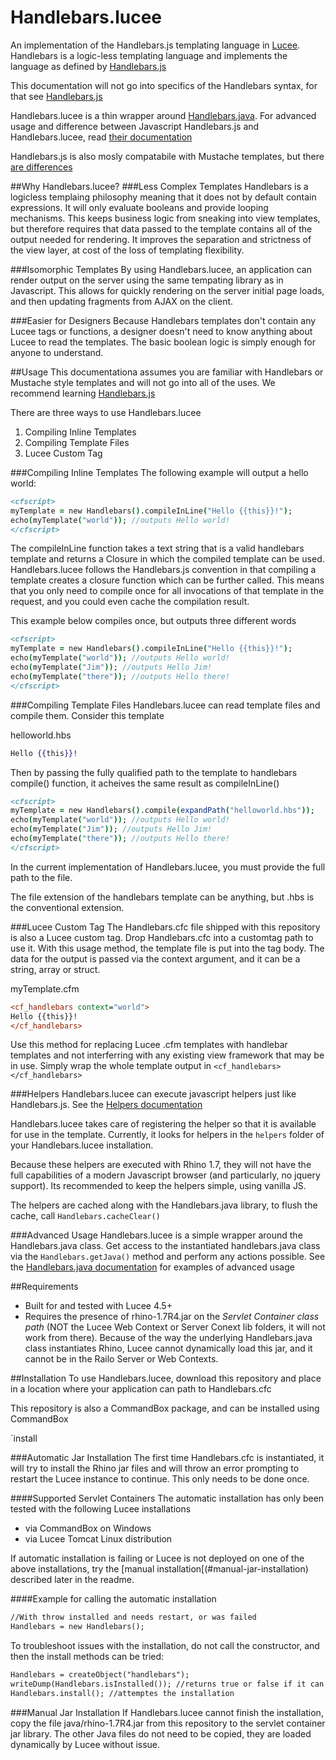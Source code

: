 # Handlebars.lucee
An implementation of the Handlebars.js templating language in [Lucee](http://lucee.org/). Handlebars is a logic-less templating language and implements the language as defined by [Handlebars.js](http://handlebarsjs.com/)

This documentation will not go into specifics of the Handlebars syntax, for that see [Handlebars.js](http://handlebarsjs.com/)

Handlebars.lucee is a thin wrapper around [Handlebars.java](https://github.com/jknack/handlebars.java). For advanced usage and difference between Javascript Handlebars.js and Handlebars.lucee, read [their documentation](https://github.com/jknack/handlebars.java)

Handlebars.js is also mosly compatabile with Mustache templates, but there [are differences](https://github.com/wycats/handlebars.js#differences-between-handlebarsjs-and-mustache)

##Why Handlebars.lucee?
###Less Complex Templates
Handlebars is a logicless templaing philosophy meaning that it does not by default contain expressions. It will only evaluate booleans and provide looping mechanisms. This keeps business logic from sneaking into view templates, but therefore requires that data passed to the template contains all of the output needed for rendering. It improves the separation and strictness of the view layer, at cost of the loss of templating flexibility. 

###Isomorphic Templates
By using Handlebars.lucee, an application can render output on the server using the same tempating library as in Javascript. This allows for quickly rendering on the server initial page loads, and then updating fragments from AJAX on the client.

###Easier for Designers
Because Handlebars templates don't contain any Lucee tags or functions, a designer doesn't need to know anything about Lucee to read the templates. The basic boolean logic is simply enough for anyone to understand.

##Usage
This documentationa assumes you are familiar with Handlebars or Mustache style templates and will not go into all of the uses. We recommend learning [Handlebars.js](http://handlebarsjs.com/) 

There are three ways to use Handlebars.lucee

1. Compiling Inline Templates
2. Compiling Template Files
3. Lucee Custom Tag

###Compiling Inline Templates
The following example will output a hello world:
```coldfusion
<cfscript>
myTemplate = new Handlebars().compileInLine("Hello {{this}}!");
echo(myTemplate("world")); //outputs Hello world!
</cfscript>
```

The compileInLine function takes a text string that is a valid handlebars template and returns a Closure in which the compiled template can be used. Handlebars.lucee follows the Handlebars.js convention in that compiling a template creates a closure function which can be further called. This means that you only need to compile once for all invocations of that template in the request, and you could even cache the compilation result. 

This example below compiles once, but outputs three different words
```coldfusion
<cfscript>
myTemplate = new Handlebars().compileInLine("Hello {{this}}!");
echo(myTemplate("world")); //outputs Hello world!
echo(myTemplate("Jim")); //outputs Hello Jim!
echo(myTemplate("there")); //outputs Hello there!
</cfscript>
```

###Compiling Template Files
Handlebars.lucee can read template files and compile them. Consider this template

helloworld.hbs
```handlebars
Hello {{this}}!
```

Then by passing the fully qualified path to the template to handlebars compile() function, it acheives the same result as compileInLine()

```coldfusion
<cfscript>
myTemplate = new Handlebars().compile(expandPath("helloworld.hbs"));
echo(myTemplate("world")); //outputs Hello world!
echo(myTemplate("Jim")); //outputs Hello Jim!
echo(myTemplate("there")); //outputs Hello there!
</cfscript>
```

In the current implementation of Handlebars.lucee, you must provide the full path to the file.

The file extension of the handlebars template can be anything, but .hbs is the conventional extension.

###Lucee Custom Tag
The Handlebars.cfc file shipped with this repository is also a Lucee custom tag. Drop Handlebars.cfc into a customtag path to use it. With this usage method, the template file is put into the tag body. The data for the output is passed via the context argument, and it can be a string, array or struct.

myTemplate.cfm
```coldfusion
<cf_handlebars context="world">
Hello {{this}}!
</cf_handlebars>
```

Use this method for replacing Lucee .cfm templates with handlebar templates and not interferring with any existing view framework that may be in use. Simply wrap the whole template output in `<cf_handlebars></cf_handlebars>`

###Helpers
Handlebars.lucee can execute javascript helpers just like Handlebars.js. See the [Helpers documentation](http://handlebarsjs.com/block_helpers.html)

Handlebars.lucee takes care of registering the helper so that it is available for use in the template. Currently, it looks for helpers in the `helpers` folder of your Handlebars.lucee installation.

Because these helpers are executed with Rhino 1.7, they will not have the full capabilities of a modern Javascript browser (and particularly, no jquery support). Its recommended to keep the helpers simple, using vanilla JS.

The helpers are cached along with the Handlebars.java library, to flush the cache, call `Handlebars.cacheClear()`

###Advanced Usage
Handlebars.lucee is a simple wrapper around the Handlebars.java class. Get access to the instantiated handlebars.java class via the `Handlebars.getJava()` method and perform any actions possible. See the [Handlebars.java documentation](https://github.com/jknack/handlebars.java) for examples of advanced usage

##Requirements
* Built for and tested with Lucee 4.5+
* Requires the presence of rhino-1.7R4.jar on the *Servlet Container class path* (NOT the Lucee Web Context or Server Conext lib folders, it will not work from there). Because of the way the underlying Handlebars.java class instantiates Rhino, Lucee cannot dynamically load this jar, and it cannot be in the Railo Server or Web Contexts.

##Installation
To use Handlebars.lucee, download this repository and place in a location where your application can path to Handlebars.cfc

This repository is also a CommandBox package, and can be installed using CommandBox

`install 


###Automatic Jar Installation
The first time Handlebars.cfc is instantiated, it will try to install the Rhino jar files and will throw an error prompting to restart the Lucee instance to continue. This only needs to be done once.

####Supported Servlet Containers
The automatic installation has only been tested with the following Lucee installations
* via CommandBox on Windows
* via Lucee Tomcat Linux distribution

If automatic installation is failing or Lucee is not deployed on one of the above installations, try the [manual installation[(#manual-jar-installation) described later in the readme. 

####Example for calling the automatic installation
```coldfusion
//With throw installed and needs restart, or was failed
Handlebars = new Handlebars();
```

To troubleshoot issues with the installation, do not call the constructor, and then the install methods can be tried:

```coldfusion
Handlebars = createObject("handlebars");
writeDump(Handlebars.isInstalled()); //returns true or false if it can fine Rhino
Handlebars.install(); //attemptes the installation
```

###Manual Jar Installation
If Handlebars.lucee cannot finish the installation, copy the file java/rhino-1.7R4.jar from this repository to the servlet container jar library. The other Java files do not need to be copied, they are loaded dynamically by Lucee without issue.
